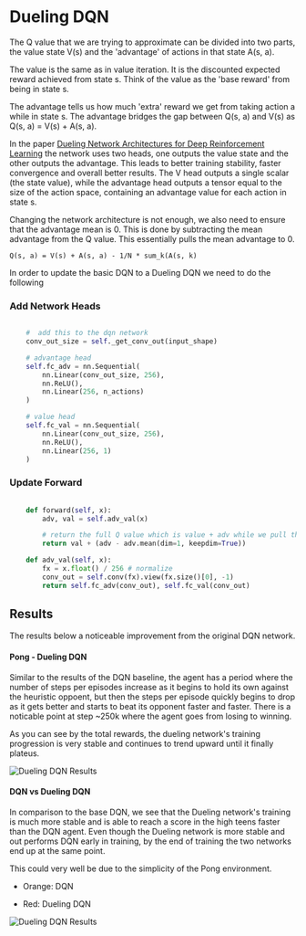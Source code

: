 # Dueling DQN

The Q value that we are trying to approximate can be divided into two parts, the value state V(s) and the 'advantage'
of actions in that state A(s, a). 

The value is the same as in value iteration. It is the discounted expected reward achieved from state s. Think of the
value as the 'base reward' from being in state s.

The advantage tells us how much 'extra' reward we get from taking action a while in state s. The advantage bridges the 
gap between Q(s, a) and V(s) as Q(s, a) = V(s) + A(s, a).

In the paper [Dueling Network Architectures for Deep Reinforcement Learning](https://arxiv.org/abs/1511.06581) the 
network uses two heads, one outputs the value state and the other outputs the advantage. This leads to better
training stability, faster convergence and overall better results. The V head outputs a single scalar
(the state value), while the advantage head outputs a tensor equal to the size of the action space, containing 
an advantage value for each action in state s.

Changing the network architecture is not enough, we also need to ensure that the advantage mean is 0. This is done
by subtracting the mean advantage from the Q value. This essentially pulls the mean advantage to 0. 

````text
Q(s, a) = V(s) + A(s, a) - 1/N * sum_k(A(s, k)
````

In order to update the basic DQN to a Dueling DQN we need to do the following

### Add Network Heads

`````python

    #  add this to the dqn network
    conv_out_size = self._get_conv_out(input_shape)

    # advantage head
    self.fc_adv = nn.Sequential(
        nn.Linear(conv_out_size, 256),
        nn.ReLU(),
        nn.Linear(256, n_actions)
    )

    # value head
    self.fc_val = nn.Sequential(
        nn.Linear(conv_out_size, 256),
        nn.ReLU(),
        nn.Linear(256, 1)
    )
``````

### Update Forward 
````python
    
    def forward(self, x):
        adv, val = self.adv_val(x)

        # return the full Q value which is value + adv while we pull the mean to 0
        return val + (adv - adv.mean(dim=1, keepdim=True))

    def adv_val(self, x):
        fx = x.float() / 256 # normalize
        conv_out = self.conv(fx).view(fx.size()[0], -1) 
        return self.fc_adv(conv_out), self.fc_val(conv_out)
````

## Results

The results below a noticeable improvement from the original DQN network. 

#### Pong - Dueling DQN

Similar to the results of the DQN baseline, the agent has a period where the number of steps per episodes increase as 
it begins to 
hold its own against the heuristic oppoent, but then the steps per episode quickly begins to drop as it gets better 
and starts to 
beat its opponent faster and faster. There is a noticable point at step ~250k where the agent goes from losing to
winning.

As you can see by the total rewards, the dueling network's training progression is very stable and continues to trend 
upward until it finally plateus. 

![Dueling DQN Results](../../docs/images/pong_dueling_dqn_results.png)

#### DQN vs Dueling DQN 

In comparison to the base DQN, we see that the Dueling network's training is much more stable and is able to reach a
score in the high teens faster than the DQN agent. Even though the Dueling network is more stable and out performs DQN
early in training, by the end of training the two networks end up at the same point.

This could very well be due to the simplicity of the Pong environment. 

 - Orange: DQN

 - Red: Dueling DQN

![Dueling DQN Results](../../docs/images/pong_dueling_dqn_comparison.png)


